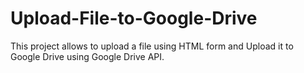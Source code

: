 # Upload-File-to-Google-Drive
This project allows to upload a file using HTML form and Upload it to Google Drive using Google Drive API.
